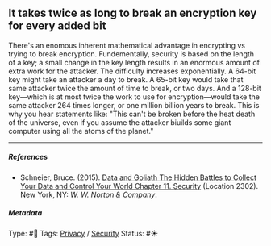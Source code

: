 ## It takes twice as long to break an encryption key for every added bit

There's an enomous inherent mathematical advantage in encrypting vs trying to break encryption. Fundementally, security is based on the length of a key; a small change in the key length results in an enormous amount of extra work for the attacker. The difficulty increases exponentially. A 64-bit key might take an attacker a day to break. A 65-bit key would take that same attacker twice the amount of time to break, or two days. And a 128-bit key—which is at most twice the work to use for encryption—would take the same attacker 264 times longer, or one million billion years to break. This is why you hear statements like: "This can't be broken before the heat death of the universe, even if you assume the attacker biuilds some giant computer using all the atoms of the planet."

---

##### References

* Schneier, Bruce. (2015). [Data and Goliath The Hidden Battles to Collect Your Data and Control Your World Chapter 11. Security](Data%20and%20Goliath%20The%20Hidden%20Battles%20to%20Collect%20Your%20Data%20and%20Control%20Your%20World%20Chapter%2011.%20Security.md) (Location 2302). New York, NY: *W. W. Norton & Company*. 

##### Metadata

Type: #🔴 
Tags: [Privacy](Privacy.md) / [Security]()
Status: #☀️ 
